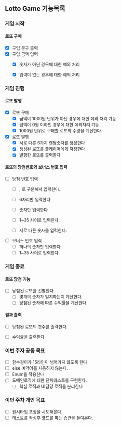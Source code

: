 ## Lotto Game 기능목록

### 게임 시작

#### 로또 구매
- [x] 구입 문구 출력
- [x] 구입 금액 입력
  - [x] 숫자가 아닌 경우에 대한 예외 처리
  - [x] 입력이 없는 경우에 대한 예외 처리 


### 게임 진행

#### 로또 발행

- [x] 로또 구매
  - [x] 금액이 1000원 단위가 아닌 경우에 대한 예외 처리 기능
  - [x] 금액이 0원 이하인 경우에 대한 예외처리 기능
  - [x] 1000원 단위로 구매할 로또의 수량을 계산한다.

- [x] 로또 발행
  - [x] 서로 다른 6가지 랜덤숫자를 생성한다
  - [x] 생성된 로또를 플레이어에게 저장한다
  - [x] 발행한 로또를 출력한다

#### 로또의 당첨번호와 보너스 번호 입력

- [ ] 당첨 번호 입력
  - [ ] , 로 구분해서 입력한다.
  - [ ] 6자리만 입력한다
  - [ ] 숫자만 입력한다
  - [ ] 1~35 사이로 입력한다.
  - [ ] 서로 다른 숫자를 입력한다.


- [ ] 보너스 번호 입력
  - [ ] 하나의 숫자만 입력한다
  - [ ] 1~35 사이로 입력한다.

### 게임 종료

#### 로또 당첨 기능
- [ ] 당첨된 로또를 선별한다
  - [ ] 몇개의 숫자가 일치하는지 계산한다.
  - [ ] 당첨된 숫자에 따른 수익률을 계산한다

#### 결과 출력
- [ ] 당첨된 로또의 갯수를 출력한다.
- [ ] 수익률을 출력한다


### 이번 주자 공동 목표
- [ ] 함수길이가 15라인이 넘어가지 않도록 한다
- [ ] else 예약어를 사용하지 않는다.
- [ ] Enum을 적용한다
- [ ] 도메인로직에 대한 단위테스트를 구현한다.
  - [ ] 핵심 로직과 UI담당 로직을 분리한다

### 이번 주차 개인 목표
- [ ] 원시타입 포장을 시도해본다.
- [ ] 테스트를 작성후 코드를 짜는 습관을 들여본다.